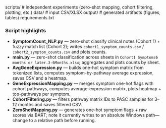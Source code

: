 scripts/        # independent experiments (zero-shot mapping, cohort filtering, plotting, etc.)
data/           # input CSV/XLSX
output/         # generated artifacts (figures, tables)
requirements.txt


### Script highlights
- **SymptomCount_NLP.py** — zero-shot classify clinical notes (Cohort 1) + fuzzy match list (Cohort 2); writes `cohort1_symptom_counts.csv` / `cohort2_symptom_counts.csv` and plots counts.   
- **main.py** — zero-shot classification across sheets in `Cohort1 Symptoms6 months or later.3-6Months.xlsx`; aggregates and plots counts by sheet.  
- **AvgGeneExpression.py** — builds one-hot symptom matrix from tokenized lists, computes symptom-by-pathway average expression, saves CSV and a heatmap. 
- **GeneExpressionMapping.py** — merges symptom one-hot flags with cohort pathways, computes average-expression matrix, plots heatmap + top-pathways per symptom.  
- **CohortFiltering.py** — filters pathway matrix IDs to PASC samples for 3–12 months and saves filtered CSV.  
- **ZeroShotMapping.py** — generates one-hot symptom flags + raw scores via BART; note it currently writes to an absolute Windows path—change to a relative path before running. 


